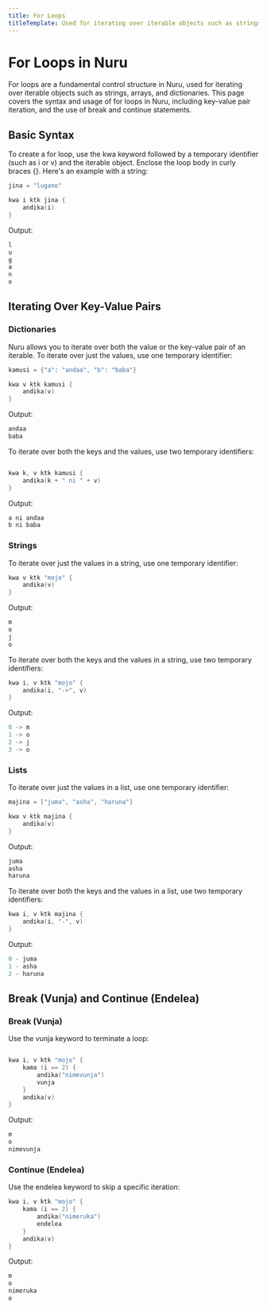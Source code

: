 ```yaml
---
title: For Loops
titleTemplate: Used for iterating over iterable objects such as strings, arrays, and dictionaries.
---
```


# For Loops in Nuru

For loops are a fundamental control structure in Nuru, used for iterating over iterable objects such as strings, arrays, and dictionaries. This page covers the syntax and usage of for loops in Nuru, including key-value pair iteration, and the use of break and continue statements.

## Basic Syntax

To create a for loop, use the kwa keyword followed by a temporary identifier (such as i or v) and the iterable object. Enclose the loop body in curly braces {}. Here's an example with a string:

```go
jina = "lugano"

kwa i ktk jina {
    andika(i)
}
```

Output:

```go
l
u
g
a
n
o
```

## Iterating Over Key-Value Pairs

### Dictionaries

Nuru allows you to iterate over both the value or the key-value pair of an iterable. To iterate over just the values, use one temporary identifier:

```go
kamusi = {"a": "andaa", "b": "baba"}

kwa v ktk kamusi {
    andika(v)
}
```

Output:

```go
andaa
baba
```

To iterate over both the keys and the values, use two temporary identifiers:

```go

kwa k, v ktk kamusi {
    andika(k + " ni " + v)
}
```

Output:

```go
a ni andaa
b ni baba
```

### Strings

To iterate over just the values in a string, use one temporary identifier:

```go
kwa v ktk "mojo" {
    andika(v)
}
```

Output:

```go
m
o
j
o
```

To iterate over both the keys and the values in a string, use two temporary identifiers:

```go
kwa i, v ktk "mojo" {
    andika(i, "->", v)
}
```

Output:

```go
0 -> m
1 -> o
2 -> j
3 -> o
```

### Lists

To iterate over just the values in a list, use one temporary identifier:

```go
majina = ["juma", "asha", "haruna"]

kwa v ktk majina {
    andika(v)
}
```

Output:

```go
juma
asha
haruna
```

To iterate over both the keys and the values in a list, use two temporary identifiers:

```go
kwa i, v ktk majina {
    andika(i, "-", v)
}
```

Output:

```go
0 - juma
1 - asha
2 - haruna
```

## Break (Vunja) and Continue (Endelea)

### Break (Vunja)

Use the vunja keyword to terminate a loop:

```go

kwa i, v ktk "mojo" {
    kama (i == 2) {
        andika("nimevunja")
        vunja
    }
    andika(v)
}
```

Output:

```go
m
o
nimevunja
```

### Continue (Endelea)

Use the endelea keyword to skip a specific iteration:

```go
kwa i, v ktk "mojo" {
    kama (i == 2) {
        andika("nimeruka")
        endelea
    }
    andika(v)
}
```

Output:

```go
m
o
nimeruka
o
```
